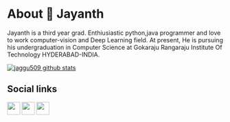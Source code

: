 # About 👋 Jayanth

Jayanth is a third year grad. Enthiusiastic python,java programmer and love to work computer-vision and Deep Learning field. At present, He is pursuing his undergraduation in Computer Science at Gokaraju Rangaraju Institute Of Technology HYDERABAD-INDIA.


[![jaggu509 github stats](https://github-readme-stats.vercel.app/api?username=jaggu509)](https://github.com/jaggu509/github-readme-stats)


## Social links
<a href="https://github.com/jaggu509"><img src="https://github.com/favicon.ico" padding="35" width="30" height="30" ></a> 
<a href="https://www.facebook.com/profile.php?id=100052633572755"> <img src="https://facebook.com/favicon.ico" padding="35" width="30" height="30" ></a>
<a href ="https://www.linkedin.com/in/jayanth-guru-7ab34a1a1"><img src="https://www.linkedin.com/favicon.ico" padding="35" width="30" height="30" ></a>
